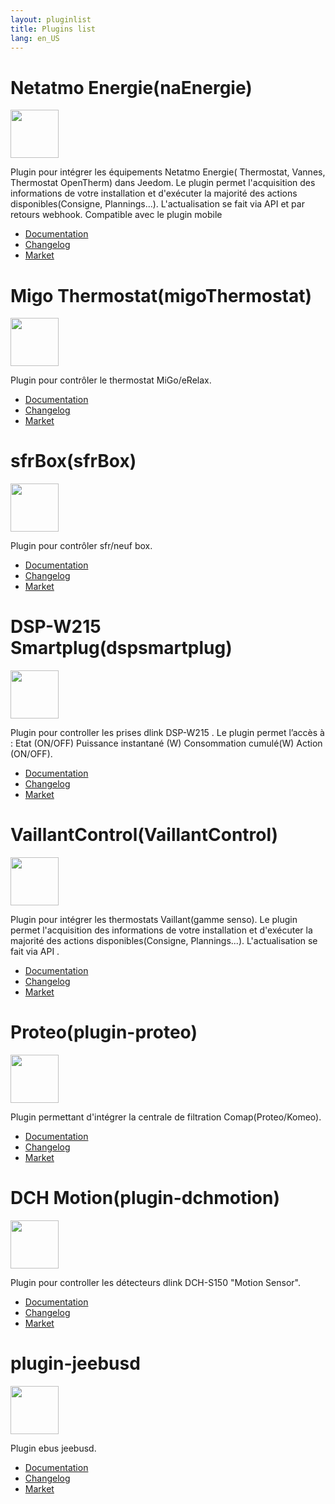 ```yaml
---
layout: pluginlist
title: Plugins list
lang: en_US
---
```


# Netatmo Energie(naEnergie)

[<img width="77" src="{{site.market}}/filestore/market/plugin/images/naEnergie_icon.png">]({{site.baseurl}}/naEnergie/{{page.lang}})

Plugin pour intégrer les équipements Netatmo Energie( Thermostat, Vannes, Thermostat OpenTherm) dans Jeedom. Le plugin permet l'acquisition des informations de votre installation et d'exécuter la majorité des actions disponibles(Consigne, Plannings...). L'actualisation se fait via API et par retours webhook. Compatible avec le plugin mobile

- [Documentation]({{site.baseurl}}/naEnergie/{{page.lang}})
- [Changelog]({{site.baseurl}}/naEnergie/{{page.lang}}/changelog)
- <a href="{{site.market}}/index.php?v=d&plugin_id=3958" target="_blank">Market</a>

# Migo Thermostat(migoThermostat)

[<img width="77" src="{{site.market}}/filestore/market/plugin/images/migoThermostat_icon.png">]({{site.baseurl}}/migoThermostat/{{page.lang}})

Plugin pour contrôler le thermostat MiGo/eRelax.

- [Documentation]({{site.baseurl}}/migoThermostat/{{page.lang}})
- [Changelog]({{site.baseurl}}/migoThermostat/{{page.lang}}/changelog)
- <a href="{{site.market}}/index.php?v=d&plugin_id=3447" target="_blank">Market</a>

# sfrBox(sfrBox)

[<img width="77" src="{{site.market}}/filestore/market/plugin/images/sfrBox_icon.png">]({{site.baseurl}}/sfrBox/{{page.lang}})

Plugin pour contrôler sfr/neuf box.

- [Documentation]({{site.baseurl}}/sfrBox/{{page.lang}})
- [Changelog]({{site.baseurl}}/sfrBox/{{page.lang}}/changelog)
- <a href="{{site.market}}/index.php?v=d&plugin_id=3752" target="_blank">Market</a>

# DSP-W215 Smartplug(dspsmartplug)

[<img width="77" src="{{site.market}}/filestore/market/plugin/images/dspsmartplug_icon.png">]({{site.baseurl}}/dspsmartplug/{{page.lang}})

Plugin pour controller les prises dlink DSP-W215 . Le plugin permet l’accès à : Etat (ON/OFF) Puissance instantané (W) Consommation cumulé(W) Action (ON/OFF).

- [Documentation]({{site.baseurl}}/dspsmartplug/{{page.lang}})
- [Changelog]({{site.baseurl}}/dspsmartplug/{{page.lang}}/changelog)
- <a href="{{site.market}}/index.php?v=d&plugin_id=3442" target="_blank">Market</a>

# VaillantControl(VaillantControl)

[<img width="77" src="{{site.market}}/filestore/market/plugin/images/VaillantControl_icon.png">]({{site.baseurl}}/VaillantControl/{{page.lang}})

Plugin pour intégrer les thermostats Vaillant(gamme senso). Le plugin permet l'acquisition des informations de votre installation et d'exécuter la majorité des actions disponibles(Consigne, Plannings...). L'actualisation se fait via API .

- [Documentation]({{site.baseurl}}/VaillantControl/{{page.lang}})
- [Changelog]({{site.baseurl}}/VaillantControl/{{page.lang}}/changelog)
- <a href="{{site.market}}/index.php?v=d&plugin_id=4299" target="_blank">Market</a>

# Proteo(plugin-proteo)

[<img width="77" src="{{site.market}}/filestore/market/plugin/images/proteo_icon.png">]({{site.baseurl}}/proteo/{{page.lang}})

Plugin permettant d'intégrer la centrale de filtration Comap(Proteo/Komeo).

- [Documentation]({{site.baseurl}}/proteo/{{page.lang}})
- [Changelog]({{site.baseurl}}/proteo/{{page.lang}}/changelog)
- <a href="{{site.market}}/index.php?v=d&plugin_id=" target="_blank">Market</a>

# DCH Motion(plugin-dchmotion)

[<img width="77" src="{{site.market}}/filestore/market/plugin/images/dchmotion_icon.png">]({{site.baseurl}}/dchmotion/{{page.lang}})

Plugin pour controller les détecteurs dlink DCH-S150 "Motion Sensor". 

- [Documentation]({{site.baseurl}}/dchmotion/{{page.lang}})
- [Changelog]({{site.baseurl}}/dchmotion/{{page.lang}}/changelog)
- <a href="{{site.market}}/index.php?v=d&plugin_id=" target="_blank">Market</a>

# plugin-jeebusd

[<img width="77" src="{{site.market}}/filestore/market/plugin/images/jeebusd_icon.png">]({{site.baseurl}}/jeebusd/{{page.lang}})

Plugin ebus jeebusd.

- [Documentation]({{site.baseurl}}/jeebusd/{{page.lang}})
- [Changelog]({{site.baseurl}}/jeebusd/{{page.lang}}/changelog)
- <a href="{{site.market}}/index.php?v=d&plugin_id=" target="_blank">Market</a>
